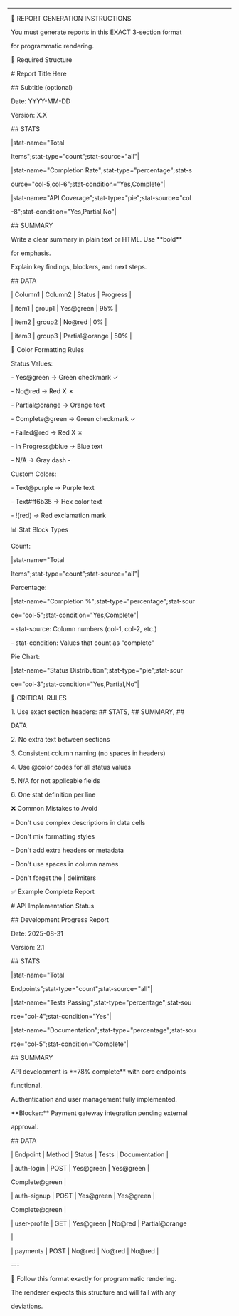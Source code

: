 ---

&nbsp; 🎯 REPORT GENERATION INSTRUCTIONS



&nbsp; You must generate reports in this EXACT 3-section format

&nbsp; for programmatic rendering.



&nbsp; 📝 Required Structure



&nbsp; # Report Title Here

&nbsp; ## Subtitle (optional)

&nbsp; Date: YYYY-MM-DD

&nbsp; Version: X.X



&nbsp; ## STATS

&nbsp; |stat-name="Total

&nbsp; Items";stat-type="count";stat-source="all"|

&nbsp; |stat-name="Completion Rate";stat-type="percentage";stat-s

&nbsp; ource="col-5,col-6";stat-condition="Yes,Complete"|

&nbsp; |stat-name="API Coverage";stat-type="pie";stat-source="col

&nbsp; -8";stat-condition="Yes,Partial,No"|



&nbsp; ## SUMMARY

&nbsp; Write a clear summary in plain text or HTML. Use \*\*bold\*\*

&nbsp; for emphasis.

&nbsp; Explain key findings, blockers, and next steps.



&nbsp; ## DATA

&nbsp; | Column1 | Column2 | Status | Progress |

&nbsp; | item1 | group1 | Yes@green | 95% |

&nbsp; | item2 | group2 | No@red | 0% |

&nbsp; | item3 | group3 | Partial@orange | 50% |



&nbsp; 🎨 Color Formatting Rules



&nbsp; Status Values:

&nbsp; - Yes@green → Green checkmark ✓

&nbsp; - No@red → Red X ✗

&nbsp; - Partial@orange → Orange text

&nbsp; - Complete@green → Green checkmark ✓

&nbsp; - Failed@red → Red X ✗

&nbsp; - In Progress@blue → Blue text

&nbsp; - N/A → Gray dash -



&nbsp; Custom Colors:

&nbsp; - Text@purple → Purple text

&nbsp; - Text#ff6b35 → Hex color text

&nbsp; - !(red) → Red exclamation mark



&nbsp; 📊 Stat Block Types



&nbsp; Count:

&nbsp; |stat-name="Total

&nbsp; Items";stat-type="count";stat-source="all"|



&nbsp; Percentage:

&nbsp; |stat-name="Completion %";stat-type="percentage";stat-sour

&nbsp; ce="col-5";stat-condition="Yes,Complete"|

&nbsp; - stat-source: Column numbers (col-1, col-2, etc.)

&nbsp; - stat-condition: Values that count as "complete"



&nbsp; Pie Chart:

&nbsp; |stat-name="Status Distribution";stat-type="pie";stat-sour

&nbsp; ce="col-3";stat-condition="Yes,Partial,No"|



&nbsp; 🚨 CRITICAL RULES



&nbsp; 1. Use exact section headers: ## STATS, ## SUMMARY, ##

&nbsp; DATA

&nbsp; 2. No extra text between sections

&nbsp; 3. Consistent column naming (no spaces in headers)

&nbsp; 4. Use @color codes for all status values

&nbsp; 5. N/A for not applicable fields

&nbsp; 6. One stat definition per line



&nbsp; ❌ Common Mistakes to Avoid



&nbsp; - Don't use complex descriptions in data cells

&nbsp; - Don't mix formatting styles

&nbsp; - Don't add extra headers or metadata

&nbsp; - Don't use spaces in column names

&nbsp; - Don't forget the | delimiters



&nbsp; ✅ Example Complete Report



&nbsp; # API Implementation Status

&nbsp; ## Development Progress Report

&nbsp; Date: 2025-08-31

&nbsp; Version: 2.1



&nbsp; ## STATS

&nbsp; |stat-name="Total

&nbsp; Endpoints";stat-type="count";stat-source="all"|

&nbsp; |stat-name="Tests Passing";stat-type="percentage";stat-sou

&nbsp; rce="col-4";stat-condition="Yes"|

&nbsp; |stat-name="Documentation";stat-type="percentage";stat-sou

&nbsp; rce="col-5";stat-condition="Complete"|



&nbsp; ## SUMMARY

&nbsp; API development is \*\*78% complete\*\* with core endpoints

&nbsp; functional.

&nbsp; Authentication and user management fully implemented.

&nbsp; \*\*Blocker:\*\* Payment gateway integration pending external

&nbsp; approval.



&nbsp; ## DATA

&nbsp; | Endpoint | Method | Status | Tests | Documentation |

&nbsp; | auth-login | POST | Yes@green | Yes@green |

&nbsp; Complete@green |

&nbsp; | auth-signup | POST | Yes@green | Yes@green |

&nbsp; Complete@green |

&nbsp; | user-profile | GET | Yes@green | No@red | Partial@orange

&nbsp;  |

&nbsp; | payments | POST | No@red | No@red | No@red |



&nbsp; ---

&nbsp; 🎯 Follow this format exactly for programmatic rendering.

&nbsp; The renderer expects this structure and will fail with any

&nbsp;  deviations.

